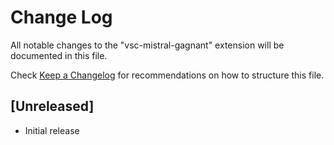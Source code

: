 # Change Log

All notable changes to the "vsc-mistral-gagnant" extension will be documented in this file.

Check [Keep a Changelog](http://keepachangelog.com/) for recommendations on how to structure this file.

## [Unreleased]

- Initial release